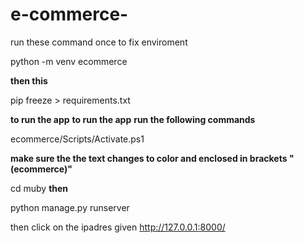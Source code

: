 # e-commerce-
run these command once to fix enviroment 

python -m venv ecommerce

**then this**

pip freeze > requirements.txt 

 **to run the app** 
 **to run the app** 
**run the following commands**


ecommerce/Scripts/Activate.ps1

 **make sure the the text changes to color and enclosed in brackets "(ecommerce)"**

 cd muby
**then**

python manage.py runserver 
  
  then click on the ipadres given
  http://127.0.0.1:8000/

